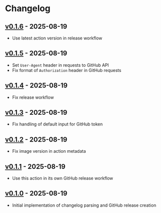# Changelog

## [v0.1.6] - 2025-08-19

- Use latest action version in release workflow

## [v0.1.5] - 2025-08-19

- Set `User-Agent` header in requests to GitHub API
- Fix format of `Authorization` header in GitHub requests

## [v0.1.4] - 2025-08-19

- Fix release workflow

## [v0.1.3] - 2025-08-19

- Fix handling of default input for GitHub token

## [v0.1.2] - 2025-08-19

- Fix image version in action metadata

## [v0.1.1] - 2025-08-19

- Use this action in its own GitHub release workflow

## [v0.1.0] - 2025-08-19

- Initial implementation of changelog parsing and GitHub release creation

[v0.1.6]: https://github.com/hermannm/release-from-changelog/compare/v0.1.5...v0.1.6

[v0.1.5]: https://github.com/hermannm/release-from-changelog/compare/v0.1.4...v0.1.5

[v0.1.4]: https://github.com/hermannm/release-from-changelog/compare/v0.1.3...v0.1.4

[v0.1.3]: https://github.com/hermannm/release-from-changelog/compare/v0.1.2...v0.1.3

[v0.1.2]: https://github.com/hermannm/release-from-changelog/compare/v0.1.1...v0.1.2

[v0.1.1]: https://github.com/hermannm/release-from-changelog/compare/v0.1.0...v0.1.1

[v0.1.0]: https://github.com/hermannm/release-from-changelog/compare/ba852f0...v0.1.0
